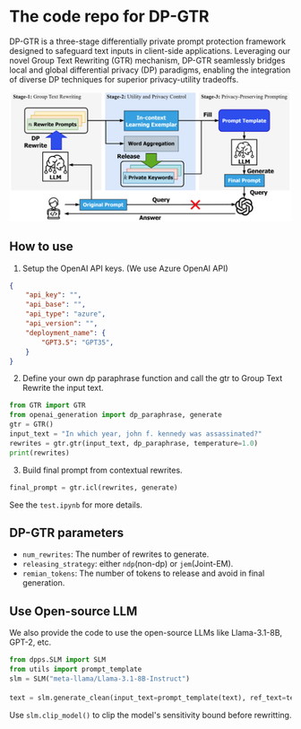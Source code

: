 # The code repo for DP-GTR 
DP-GTR is a three-stage differentially private prompt protection framework designed to safeguard text inputs in client-side applications. Leveraging our novel Group Text Rewriting (GTR) mechanism, DP-GTR seamlessly bridges local and global differential privacy (DP) paradigms, enabling the integration of diverse DP techniques for superior privacy-utility tradeoffs.

![framework](assets/framework.png)

## How to use
1. Setup the OpenAI API keys. (We use Azure OpenAI API)
```json
{
    "api_key": "",
    "api_base": "",
    "api_type": "azure",
    "api_version": "",
    "deployment_name": {
        "GPT3.5": "GPT35", 
    }
}
```

2. Define your own dp paraphrase function and call the gtr to Group Text Rewrite the input text.
```python
from GTR import GTR
from openai_generation import dp_paraphrase, generate
gtr = GTR()
input_text = "In which year, john f. kennedy was assassinated?"
rewrites = gtr.gtr(input_text, dp_paraphrase, temperature=1.0)
print(rewrites)
```

3. Build final prompt from contextual rewrites.
```python
final_prompt = gtr.icl(rewrites, generate)
```

See the `test.ipynb` for more details.

## DP-GTR parameters
- `num_rewrites`: The number of rewrites to generate.
- `releasing_strategy`: either `ndp`(non-dp) or `jem`(Joint-EM).
- `remian_tokens`: The number of tokens to release and avoid in final generation. 

## Use Open-source LLM
We also provide the code to use the open-source LLMs like Llama-3.1-8B, GPT-2, etc. 
```python
from dpps.SLM import SLM
from utils import prompt_template
slm = SLM("meta-llama/Llama-3.1-8B-Instruct")

text = slm.generate_clean(input_text=prompt_template(text), ref_text=text)
```

Use `slm.clip_model()` to clip the model's sensitivity bound before rewritting.
